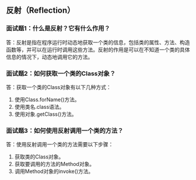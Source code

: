 ## 反射（Reflection）

### 面试题1：什么是反射？它有什么作用？

答：反射是指在程序运行时动态地获取一个类的信息，包括类的属性、方法、构造函数等，并可以在运行时调用这些方法。反射的作用是可以在不知道一个类的具体信息的情况下，动态地调用它的方法。

### 面试题2：如何获取一个类的Class对象？

答：获取一个类的Class对象有以下几种方式：

1. 使用Class.forName()方法。
2. 使用类名.class语法。
3. 使用对象.getClass()方法。

### 面试题3：如何使用反射调用一个类的方法？

答：使用反射调用一个类的方法需要以下步骤：

1. 获取类的Class对象。
2. 获取要调用的方法的Method对象。
3. 调用Method对象的invoke()方法。